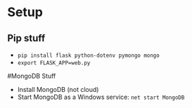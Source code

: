 # Setup
## Pip stuff
- `pip install flask python-dotenv pymongo mongo`
- `export FLASK_APP=web.py`

#MongoDB Stuff
- Install MongoDB (not cloud)
- Start MongoDB as a Windows service: `net start MongoDB`

